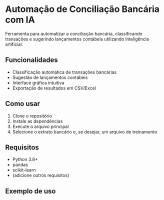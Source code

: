 # Automação de Conciliação Bancária com IA

Ferramenta para automatizar a conciliação bancária, classificando transações e sugerindo lançamentos contábeis utilizando inteligência artificial.

## Funcionalidades
- Classificação automática de transações bancárias
- Sugestão de lançamentos contábeis
- Interface gráfica intuitiva
- Exportação de resultados em CSV/Excel

## Como usar
1. Clone o repositório
2. Instale as dependências
3. Execute o arquivo principal
4. Selecione o extrato bancário e, se desejar, um arquivo de treinamento

## Requisitos
- Python 3.8+
- pandas
- scikit-learn
- (adicione outros requisitos)

## Exemplo de uso

